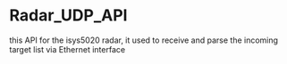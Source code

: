 # Radar_UDP_API
this API for the isys5020 radar, it used to receive and parse the incoming target list via Ethernet interface 
